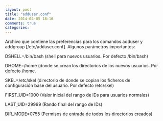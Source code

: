 ```yaml
---
layout: post
title: "adduser.conf"
date: 2014-04-05 18:16
comments: true
categories: 
---
```

Archivo que contiene las preferencias para los comandos adduser y addgroup [/etc/adduser.conf]. Algunos parámetros importantes:

DSHELL=/bin/bash (shell para nuevos usuarios. Por defecto /bin/bash)

DHOME=/home (donde se crean los directorios de los nuevos usuarios. Por defecto /home.

SKEL=/etc/skel (directorio de donde se copian los ficheros de configuración base del usuario. Por defecto /etc/skel)

FIRST_UID=1000 (Valor inicial del rango de IDs para usuarios normales)

LAST_UID=29999 (Rando final del rango de IDs)

DIR_MODE=0755 (Permisos de entrada de todos los directorios creados)

